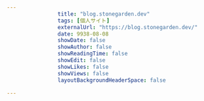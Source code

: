 ---
                title: "blog.stonegarden.dev"
                tags: [個人サイト]
                externalUrl: "https://blog.stonegarden.dev/"
                date: 9938-08-08
                showDate: false
                showAuthor: false
                showReadingTime: false
                showEdit: false
                showLikes: false
                showViews: false
                layoutBackgroundHeaderSpace: false
                ---

